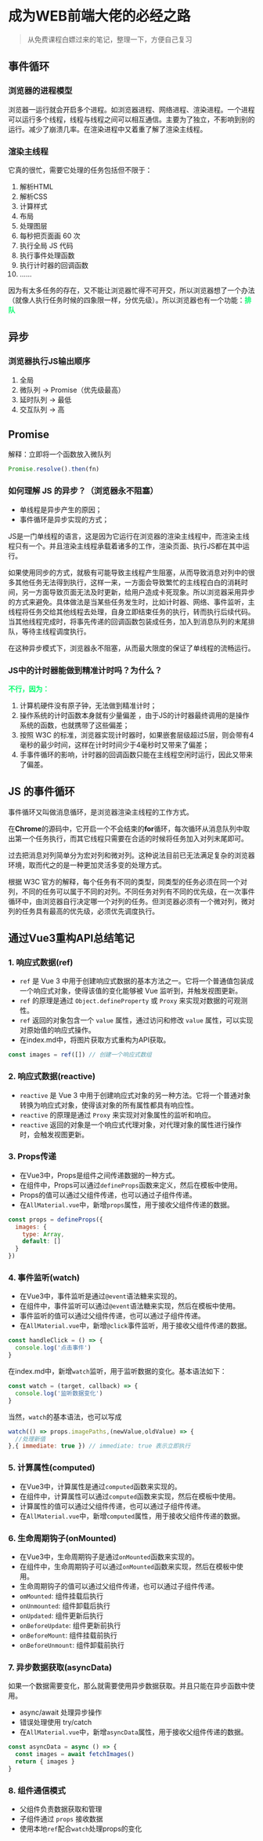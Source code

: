 # 成为WEB前端大佬的必经之路
> 从免费课程白嫖过来的笔记，整理一下，方便自己复习

## **事件循环**

### **浏览器的进程模型**

浏览器一运行就会开启多个进程。如浏览器进程、网络进程、渲染进程。一个进程可以运行多个线程，线程与线程之间可以相互通信。主要为了独立，不影响到别的运行。减少了崩溃几率。在渲染进程中又着重了解了渲染主线程。

### **渲染主线程**

它真的很忙，需要它处理的任务包括但不限于：

1.  解析HTML
2.  解析CSS
3.  计算样式
4.  布局
5.  处理图层
6.  每秒把页面画 60 次
7.  执行全局 JS 代码
8.  执行事件处理函数
9.  执行计时器的回调函数
10. ......

因为有太多任务的存在，又不能让浏览器忙得不可开交，所以浏览器想了一个办法（就像人执行任务时候的四象限一样，分优先级）。所以浏览器也有一个功能：<font color="#02fd6b">**排队**</font>

## **异步**
### **浏览器执行JS输出顺序**
1.  全局
2.  微队列 -> Promise（优先级最高）
3.  延时队列 -> 最低
4.  交互队列 -> 高
## **Promise**

解释：立即将一个函数放入微队列

```javascript
Promise.resolve().then(fn) 
```

### **如何理解 JS 的异步？（浏览器永不阻塞）**

- 单线程是异步产生的原因；
- 事件循环是异步实现的方式；

JS是一门单线程的语言，这是因为它运行在浏览器的渲染主线程中，而渲染主线程只有一个。并且渲染主线程承载着诸多的工作，渲染页面、执行JS都在其中运行。

如果使用同步的方式，就极有可能导致主线程产生阻塞，从而导致消息对列中的很多其他任务无法得到执行，这样一来，一方面会导致繁忙的主线程白白的消耗时间，另一方面导致页面无法及时更新，给用户造成卡死现象。所以浏览器采用异步的方式来避免。具体做法是当某些任务发生时，比如计时器、网络、事件监听，主线程将任务交给其他线程去处理，自身立即结束任务的执行，转而执行后续代码。当其他线程完成时，将事先传递的回调函数包装成任务，加入到消息队列的末尾排队，等待主线程调度执行。  

在这种异步模式下，浏览器永不阻塞，从而最大限度的保证了单线程的流畅运行。

### **JS中的计时器能做到精准计时吗？为什么？**

**<font color="#02fd6b">不行，因为：</font>**

1.  计算机硬件没有原子钟，无法做到精准计时；
2.  操作系统的计时函数本身就有少量偏差 ，由于JS的计时器最终调用的是操作系统的函数，也就携带了这些偏差；
3.  按照 W3C 的标准，浏览器实现计时器时，如果嵌套层级超过5层，则会带有4毫秒的最少时间，这样在计时时间少于4毫秒时又带来了偏差；
4.  手事件循环的影响，计时器的回调函数只能在主线程空闲时运行，因此又带来了偏差。

## **JS 的事件循环**

事件循环又叫做消息循环，是浏览器渲染主线程的工作方式。

在**Chrome**的源码中，它开启一个不会结束的**for**循环，每次循环从消息队列中取出第一个任务执行，而其它线程只需要在合适的时候将任务加入对列末尾即可。

过去把消息对列简单分为宏对列和微对列。这种说法目前已无法满足复杂的浏览器环境，取而代之的是一种更加灵活多变的处理方式。

根据 W3C 官方的解释，每个任务有不同的类型，同类型的任务必须在同一个对列，不同的任务可以属于不同的对列。不同任务对列有不同的优先级，在一次事件循环中，由浏览器自行决定哪一个对列的任务。但浏览器必须有一个微对列，微对列的任务具有最高的优先级，必须优先调度执行。

## 通过Vue3重构API总结笔记
### 1. 响应式数据(ref)
- `ref` 是 Vue 3 中用于创建响应式数据的基本方法之一。它将一个普通值包装成一个响应式对象，使得该值的变化能够被 Vue 监听到，并触发视图更新。
- `ref` 的原理是通过 `Object.defineProperty` 或 `Proxy` 来实现对数据的可观测性。
- `ref` 返回的对象包含一个 `value` 属性，通过访问和修改 `value` 属性，可以实现对原始值的响应式操作。
- 在index.md中，将图片获取方式重构为API获取。
```javascript
const images = ref([]) // 创建一个响应式数组
```

### 2. 响应式数据(reactive)
- `reactive` 是 Vue 3 中用于创建响应式对象的另一种方法。它将一个普通对象转换为响应式对象，使得该对象的所有属性都具有响应性。
- `reactive` 的原理是通过 `Proxy` 来实现对对象属性的监听和响应。
- `reactive` 返回的对象是一个响应式代理对象，对代理对象的属性进行操作时，会触发视图更新。

### 3. Props传递
- 在Vue3中，Props是组件之间传递数据的一种方式。
- 在组件中，Props可以通过`defineProps`函数来定义，然后在模板中使用。
- Props的值可以通过父组件传递，也可以通过子组件传递。
- 在`AllMaterial.vue`中，新增`props`属性，用于接收父组件传递的数据。
```javascript
const props = defineProps({
  images: {
    type: Array,
    default: []
  }
})
```

### 4. 事件监听(watch)
- 在Vue3中，事件监听是通过`@event`语法糖来实现的。
- 在组件中，事件监听可以通过`@event`语法糖来实现，然后在模板中使用。
- 事件监听的值可以通过父组件传递，也可以通过子组件传递。
- 在`AllMaterial.vue`中，新增`@click`事件监听，用于接收父组件传递的数据。
```javascript
const handleClick = () => {
  console.log('点击事件')
}
```
在index.md中，新增`watch`监听，用于监听数据的变化。基本语法如下：
```javascript
const watch = (target, callback) => {
  console.log('监听数据变化')
}
```
当然，`watch`的基本语法，也可以写成
```javascript
watch(() => props.imagePaths,(newValue,oldValue) => {
  //处理新值
},{ immediate: true }) // immediate: true 表示立即执行
```
### 5. 计算属性(computed)
- 在Vue3中，计算属性是通过`computed`函数来实现的。
- 在组件中，计算属性可以通过`computed`函数来实现，然后在模板中使用。
- 计算属性的值可以通过父组件传递，也可以通过子组件传递。
- 在`AllMaterial.vue`中，新增`computed`属性，用于接收父组件传递的数据。

### 6. 生命周期钩子(onMounted)
- 在Vue3中，生命周期钩子是通过`onMounted`函数来实现的。
- 在组件中，生命周期钩子可以通过`onMounted`函数来实现，然后在模板中使用。
- 生命周期钩子的值可以通过父组件传递，也可以通过子组件传递。
- `omMounted`: 组件挂载后执行
- `onUnmounted`: 组件卸载后执行
- `onUpdated`: 组件更新后执行
- `onBeforeUpdate`: 组件更新前执行
- `onBeforeMount`: 组件挂载前执行
- `onBeforeUnmount`: 组件卸载前执行

### 7. 异步数据获取(asyncData)
如果一个数据需要变化，那么就需要使用异步数据获取。并且只能在异步函数中使用。
- async/await 处理异步操作
- 错误处理使用 try/catch
- 在`AllMaterial.vue`中，新增`asyncData`属性，用于接收父组件传递的数据。
```javascript
const asyncData = async () => {
  const images = await fetchImages()
  return { images }
}
```
### 8. 组件通信模式
- 父组件负责数据获取和管理
- 子组件通过 `props` 接收数据
- 使用本地`ref`配合`watch`处理props的变化

